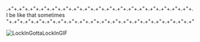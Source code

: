  .+"+.+"+.+"+.+"+.+"+.+"+.+"+.+"+.+"+.+"+.+"+.+"+.+"+.+"+.+"+.+"+.+"+. 
I be like that sometimes
 "+.+"+.+"+.+"+.+"+.+"+.+"+.+"+.+"+.+"+.+"+.+"+.+"+.+"+.+"+.+"+.+"+.+" 

![LockInGottaLockInGIF](https://github.com/user-attachments/assets/7088926d-9fca-4756-95ec-3bc575f9e020)
